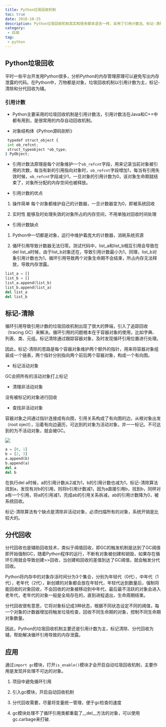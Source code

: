 ```yaml
---
title: Python垃圾回收机制
toc: true
date: 2018-10-25
description: Python垃圾回收机制其实和很多脚本语言一样，采用了引用计数法、标记-清除、分代回收，这里总结Python垃圾回收机制，并分析其优缺点，最直接帮助就是弄明白“循环引用”的问题。
category: 
 - 后端
tag:
 - python
---
```


## Python垃圾回收

平时一些平台开发用Python很多，分析Python的内存管理原理可以避免写出内存泄露的代码。在Python中，万物都是对象，垃圾回收机制以引用计数为主，标记-清除和分代回收为辅。

### 引用计数

- Python主要采用的垃圾回收机制是引用计数法，引用计数法在Java和C++中都有用到，是很常用的内存自动回收机制。

- 对象结构体《Python源码剖析》

```python
 typedef struct_object {
 int ob_refcnt;
 struct_typeobject *ob_type;
} PyObject;
```

- 引用计数法原理是每个对象维护一个`ob_refcnt`字段，用来记录当前对象被引用的次数，每当有新的引用指向对象时，`ob_refcnt`字段增加1，每当有引用失效时候，`ob_refcnt`字段减少1，一旦对象的引用计数为0，该对象生命期就结束了，对象所分配的内存空间也被释放。

- 引用计数的优点

1. 操作简单
每个对象都维护自己的计数器，一旦计数器变为0，即被系统回收

2. 实时性
能够及时处理失效的对象所占的内存空间，不用单独对回收时间处理

- 引用计数缺点

1. Python中一切都是对象，运行中维护着庞大的计数器，消耗系统资源

2. 循环引用导致计数器无法归零。测试代码中，list_a和list_b相互引用会导致在del list_a时候，由于list_b对象还在，导致引用计数最小为1，同理，list_b对象引用计数也为1，循环引用导致两个对象生命期不会结束，所占内存无法释放，导致内存泄露。
```python
list_a = []
list_b = []
list_a.append(list_b)
list_b.append(list_a)
del list_a
del list_b
```

## 标记-清除

循环引用导致引用计数的垃圾回收机制出现了很大的弊端，引入了追踪回收（tracing GC）来解决。循环引用的问题根本在于容器对象的使用，比如字典、列表、类、元组。标记清除通过跟踪容器对象，及时发现循环引用位置进行处理。

因此，标记-清除的思路是每个容器对象维护两个额外的指针，用来将容器对象组装成一个链表，两个指针分别指向两个前后两个容器对象，构成一个有向图。

- 标记活动对象

GC会把所有的活动对象打上标记

- 清理非活动对象

没有被标记的对象进行回收

- 查找非活动对象

容器对象之间通过指针连接成有向图，引用关系构成了有向图的边，从根对象出发（root oject），沿着有向边遍历，可达到的对象为活动对象，并一一标记。不可达到的为不活动对象，就会被GC。

![](http://t1.aixinxi.net/o_1crd8rpo716n41eo7q14rbdp4aa.png-w.jpg)

```python
a = [0, 1]
b = [2, 3]
a.append(b)
b.append(a)
del a
del b

```
在执行del a时候，a的引用计数从2减为1，b的引用计数也减为1，标记-清除算法找到a，发现有对b的引用，则将b引用计数减1，因为a直接引用b，找到b，同样对a有一个引用，将a的引用减1，完成ab的引用关系拆减，ab的引用计数降为0，被系统回收。

标记-清除算法有个缺点是清除非活动对象，必须扫描所有的对象，系统开销是比较大的。

## 分代回收

分代回收也是辅助回收技术，类似于阈值回收，即GC的触发机制是达到了GC阈值即开始强制GC，随着Python程序的运行，不断有对象被创建和销毁，如果存在循环引用就会导致创建>>回收，当创建和回收的差值到达了GC阈值，就会触发分代回收。

Python将内存中的对象存活时间分为3个集合，分别为年轻代（0代），中年代（1代），老年代（2代），新创建的对象都会放在年轻代，年轻代达到数量后，强制将能回收的对象回收，不会回收的对象被移动到中年代，最后最不活跃的对象会进入老年代，老年代的对象一般是全局存在的，直到进程退出，生命周期结束。

分代回收很有意思，它将对象标记成3种状态，根据不同状态设定不同的阈值，每一个对象的计数器增加将触发垃圾检查，回收不同生命期的对象，控制不同生命期对象数量。

因此，Python的垃圾回收机制主要还是引用计数为主，标记清除、分代回收为辅，帮助解决循环引用导致的内存泄露。

## 应用

通过```import gc```模块，打开```is_enable()```模块才会开启自动垃圾回收机制，主要作用是发现并处理不可达的对象。

1. 项目中避免循环引用

2. 引入gc模块，开启自动回收机制

3. 分代回收需要，尽量将变量统一管理，便于gc检查的速度

4. gc模块处理不了循环引用类都重载了__del__方法的对象，可以使用gc.carbage来打破.






